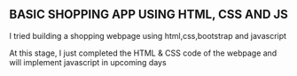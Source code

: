 <h2>BASIC SHOPPING APP USING HTML, CSS AND JS</h2>
<p>I tried building a shopping webpage using html,css,bootstrap and javascript</p>
<p>At this stage, I just completed the HTML & CSS code of the webpage and will implement javascript in upcoming days</p>
